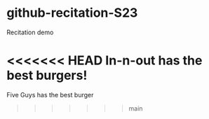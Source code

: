 # github-recitation-S23
Recitation demo

<<<<<<< HEAD
In-n-out has the best burgers!
=======
Five Guys has the best burger
>>>>>>> main
